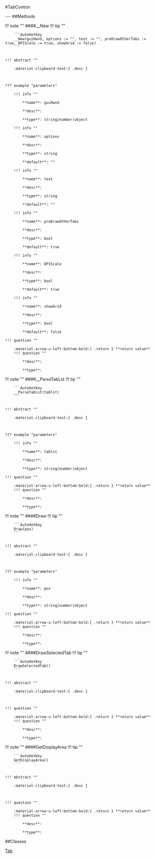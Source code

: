 #TabControl
<figure markdown="1">

</figure>
---
##Methods

!!! note ""
    ####__New
    !!! tip ""

        ```AutoHotKey
        __New(guiHwnd, options := "", text := "", preDrawOtherTabs := true, DPIScale := true, showGrid := false)
        ```


    !!! abstract ""

        :material-clipboard-text:{ .desc } 



    ??? example "parameters"

        !!! info ""

            **name**: guiHwnd

            **desc**: 

            **type**: string|number|object

        !!! info ""

            **name**: options

            **desc**: 

            **type**: string

            **default**: ""

        !!! info ""

            **name**: text

            **desc**: 

            **type**: string

            **default**: ""

        !!! info ""

            **name**: preDrawOtherTabs

            **desc**: 

            **type**: bool

            **default**: true

        !!! info ""

            **name**: DPIScale

            **desc**: 

            **type**: bool

            **default**: true

        !!! info ""

            **name**: showGrid

            **desc**: 

            **type**: bool

            **default**: false

    !!! question ""

        :material-arrow-u-left-bottom-bold:{ .return } **return value**
        !!! question ""

            **desc**: 

            **type**: 

!!! note ""
    ####__ParseTabLst
    !!! tip ""

        ```AutoHotKey
        __ParseTabLst(tablst)
        ```


    !!! abstract ""

        :material-clipboard-text:{ .desc } 



    ??? example "parameters"

        !!! info ""

            **name**: tablst

            **desc**: 

            **type**: string|number|object

    !!! question ""

        :material-arrow-u-left-bottom-bold:{ .return } **return value**
        !!! question ""

            **desc**: 

            **type**: 

!!! note ""
    ####Draw
    !!! tip ""

        ```AutoHotKey
        Draw(pos)
        ```


    !!! abstract ""

        :material-clipboard-text:{ .desc } 



    ??? example "parameters"

        !!! info ""

            **name**: pos

            **desc**: 

            **type**: string|number|object

    !!! question ""

        :material-arrow-u-left-bottom-bold:{ .return } **return value**
        !!! question ""

            **desc**: 

            **type**: 

!!! note ""
    ####DrawSelectedTab
    !!! tip ""

        ```AutoHotKey
        DrawSelectedTab()
        ```


    !!! abstract ""

        :material-clipboard-text:{ .desc } 



    !!! question ""

        :material-arrow-u-left-bottom-bold:{ .return } **return value**
        !!! question ""

            **desc**: 

            **type**: 

!!! note ""
    ####GetDisplayArea
    !!! tip ""

        ```AutoHotKey
        GetDisplayArea()
        ```


    !!! abstract ""

        :material-clipboard-text:{ .desc } 



    !!! question ""

        :material-arrow-u-left-bottom-bold:{ .return } **return value**
        !!! question ""

            **desc**: 

            **type**: 

##Classes

[Tab](../Tab/)

